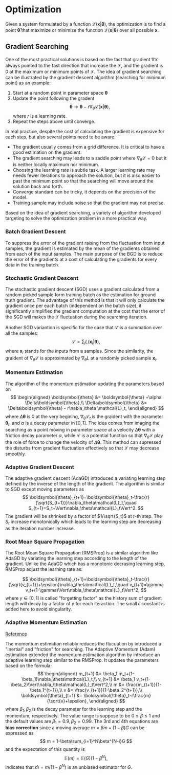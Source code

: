 # Optimization

Given a system formulated by a function $\mathcal{L}(\boldsymbol{x}|\boldsymbol{\theta})$, the optimization is to find a point $\boldsymbol{\hat\theta}$ that maximize or minimize the function $\mathcal{L}(\boldsymbol{x}|\boldsymbol{\theta})$ over all possible $\boldsymbol{x}$. 

## Gradient Searching
One of the most practical solutions is based on the fact that gradient $\nabla\mathcal{L}$ always pointed to the fast direction that increase the $\mathcal{L}$, and the gradient is 0 at the maximum or minimum points of $\mathcal{L}$. The idea of gradient searching can be illustrated by the gradient descent algorithm (searching for minimum point) as an example:
1. Start at a random point in parameter space $\boldsymbol{\theta}$
2. Update the point following the gradent 
$$
\boldsymbol{\theta} \to \boldsymbol{\theta} - r\nabla_\theta\mathcal{L}(\boldsymbol{x}|\boldsymbol{\theta}),
$$
where $r$ is a learning rate.
3. Repeat the steps above until converge.

In real practice, despite the cost of calculating the gradient is expensive for each step, but also several points need to be aware:
* The gradient usually comes from a grid difference. It is critical to have a good estimation on the gradient.
* The gradient searching may leads to a saddle point where $\nabla_\theta \mathcal{L}=0$ but it is neither locally maximum nor minimum.
* Choosing the learning rate is subtle task. A larger learning rate may needs fewer iterations to approach the solution, but it is also easier to past the minimum point so that the searching will move around the solution back and forth.
* Converge standard can be tricky, it depends on the precision of the model.
* Training sample may include noise so that the gradient may not precise. 

Based on the idea of gradient searching, a variety of algorithm developed targeting to solve the optimization problem in a more practical way.

### Batch Gradient Descent

To suppress the error of the gradient raising from the fluctuation from input samples, the gradient is estimated by the mean of the gradients obtained from each of the input samples. The main purpose of the BGD is to reduce the error of the gradients at a cost of calculating the gradients for every data in the training batch.

### Stochastic Gradient Descent
The stochastic gradient descent (SGD) uses a gradient calculated from a random picked sample form training batch as the estimation for ground truth gradient. The advantage of this method is that it will only calculate the gradient once per each batch (independent on the batch size), it significantly simplified the gradient computation at the cost that the error of the SGD will makes the $\mathcal{L}$ fluctuation during the searching iteration.

Another SGD variantion is specific for the case that $\mathcal{L}$ is a summation over all the samples:
$$
\mathcal{L}=\sum_iL(\boldsymbol{x}_i | \boldsymbol{\theta}),
$$
where $\boldsymbol{x}_i$ stands for the inputs from a samples. Since the similarity, the graident of $\nabla_\theta\mathcal{L}$ is approximated by $\nabla_\theta L$ at a randomly picked sample $\boldsymbol{x}_i$. 

### Momentum Estimation
The algorithm of the momentum estimation updating the parameters based on
$$
\begin{aligned}
\boldsymbol{\theta} &= \boldsymbol{\theta} +\alpha \Delta\boldsymbol{\theta},\\
\Delta\boldsymbol{\theta} &= \Delta\boldsymbol{\theta} - r\nabla_\theta \mathcal{L}_t,
\end{aligned}
$$
where $\Delta\boldsymbol{\theta}$ is 0 at the very begining, $\nabla_\theta \mathcal{L}_t$ is the graident with the parameter $\boldsymbol{\theta}_t$, and $\alpha$ is a decay parameter in $[0,1]$.
The idea comes from imaging the searching as a point moving in parameter space at a velocity $\Delta\boldsymbol{\theta}$ with a friction decay parameter $\alpha$, while $\mathcal{L}$ is a potential function so that $\nabla_\theta \mathcal{L}$ play the role of force to change the velocity of $\Delta\boldsymbol{\theta}$. This method can supressed the disturbs from gradient fluctuation effectively so that $\mathcal{L}$ may decrease smoothly.

### Adaptive Gradient Descent

The adaptive gradient descent (AdaGD) introduced a variating learning step defined by the inverse of the length of the gradient. The algorithm is similar to SGD except moving parameters as
$$
\boldsymbol{\theta}_{t+1}=\boldsymbol{\theta}_t-\frac{r}{\sqrt{S_{t+1}}}\nabla_\theta\mathcal{L}_t,\quad S_{t+1}=S_t+\Vert\nabla_\theta\mathcal{L}_t\Vert^2.
$$
The gradient will be shrinked by a factor of $1/\sqrt{S_t}$ at $t$-th step. The $S_t$ increase monotonically which leads to the learning step are decreasing as the iteration number increase. 

### Root Mean Square Propagation

The Root Mean Square Propagation (RMSProp) is a similar algorithm like AdaGD by variating the learning step according to the length of the gradient. Unlike the AdaGD which has a monotonic decrasing learning step, RMSProp adjust the learning rate as:

$$
\boldsymbol{\theta}_{t+1}=\boldsymbol{\theta}_t-\frac{r}{\sqrt{v_{t+1}}+\epsilon}\nabla_\theta\mathcal{L}_t,\quad v_{t+1}=\gamma v_t+(1-\gamma)\Vert\nabla_\theta\mathcal{L}_t\Vert^2,
$$
where $\gamma\in [0, 1]$ is called "forgetting factor" as the history sum of gradient length will decay by a factor of $\gamma$ for each iteraction. The small $\epsilon$ constant is added here to avoid singularity.

### Adaptive Momentum Estimation
[Reference](https://arxiv.org/pdf/1412.6980.pdf)

The momentum estimation reliably reduces the flucuation by introduced a "inertial" and "friction" for searching. The Adaptive Momentum (Adam) estimation extended the momentum estimation algorithm by introduce an adaptive learning step similar to the RMSProp. It updates the parameters based on the formula:
$$
\begin{aligned}
m_{t+1} &= \beta_1 m_t+(1-\beta_1)\nabla_\theta\mathcal{L}_t,\\
v_{t+1} &= \beta_1 v_t+(1-\beta_2)\Vert\nabla_\theta\mathcal{L}_t\Vert^2,\\
m &= \frac{m_{t+1}}{1-\beta_1^{t+1}},\\
v &= \frac{v_{t+1}}{1-\beta_2^{t+1}},\\
\boldsymbol{\theta}_{t+1} &= \boldsymbol{\theta}_t-r\frac{m}{\sqrt{v}+\epsilon},
\end{aligned}
$$
where $\beta_1,\beta_2$ is the decay parameter for the learning step and the momentum, respectively. The value range is suppose to be $0\le\beta\le 1$ and the default values are $\beta_1=0.9,\beta_2=0.99$. The 3rd and 4th equations are **bias correction** since a moving average $m = \beta m +(1-\beta)G$ can be expressed as
$$
m = 1-\beta\sum_{i=1}^N\beta^{N-i}G
$$ 
and the expectation of this quantity is
$$
\mathbb{E}(m)= \mathbb{E}(G)(1-\beta^N),
$$
indicates that $\hat m = m/(1-\beta^N)$ is an unbiased estimator for $G$.
